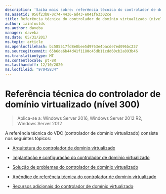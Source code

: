 ```yaml
---
description: 'Saiba mais sobre: referência técnica do controlador de domínio virtualizado (nível 300)'
ms.assetid: 956f23b8-0c74-4436-ad43-e041f63302ce
title: Referência técnica do controlador de domínio virtualizado (nível 300)
author: iainfoulds
ms.author: daveba
manager: daveba
ms.date: 05/31/2017
ms.topic: article
ms.openlocfilehash: bc585517fd8e8bee5d9763e4bacde7ed096bc237
ms.sourcegitcommit: 65b6de6b44d41f1180c45db11cdd60cb2a093b46
ms.translationtype: MT
ms.contentlocale: pt-BR
ms.lasthandoff: 12/10/2020
ms.locfileid: "97045834"
---
```

# <a name="virtualized-domain-controller-technical-reference-level-300"></a>Referência técnica do controlador de domínio virtualizado (nível 300)

>Aplica-se a: Windows Server 2016, Windows Server 2012 R2, Windows Server 2012

A referência técnica do VDC (controlador de domínio virtualizado) consiste nos seguintes tópicos:

-   [Arquitetura do controlador de domínio virtualizado](../../../ad-ds/get-started/virtual-dc/Virtualized-Domain-Controller-Architecture.md)

-   [Implantação e configuração do controlador de domínio virtualizado](../../../ad-ds/get-started/virtual-dc/Virtualized-Domain-Controller-Deployment-and-Configuration.md)

-   [Solução de problemas do controlador de domínio virtualizado](../../../ad-ds/manage/virtual-dc/Virtualized-Domain-Controller-Troubleshooting.md)

-   [Apêndice de referência técnica do controlador de domínio virtualizado](../../../ad-ds/reference/virtual-dc/Virtualized-Domain-Controller-Technical-Reference-Appendix.md)

-   [Recursos adicionais do controlador de domínio virtualizado](../../../ad-ds/reference/virtual-dc/Virtualized-Domain-Controller-Additional-Resources.md)


